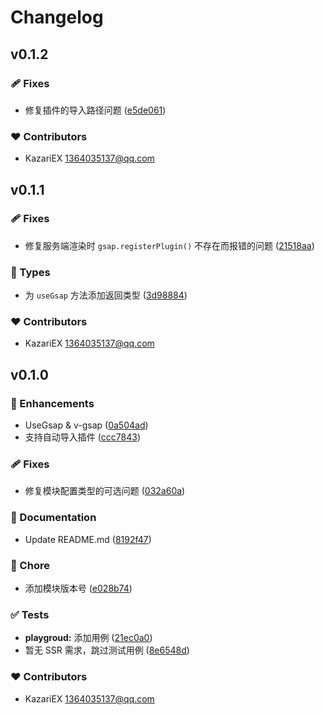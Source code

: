 # Changelog


## v0.1.2


### 🩹 Fixes

- 修复插件的导入路径问题 ([e5de061](https://github.com/KazariEX/nuxt-gsap/commit/e5de061))

### ❤️ Contributors

- KazariEX <1364035137@qq.com>


## v0.1.1


### 🩹 Fixes

- 修复服务端渲染时 ``gsap.registerPlugin()`` 不存在而报错的问题 ([21518aa](https://github.com/KazariEX/nuxt-gsap/commit/21518aa))

### 🌊 Types

- 为 ``useGsap`` 方法添加返回类型 ([3d98884](https://github.com/KazariEX/nuxt-gsap/commit/3d98884))

### ❤️ Contributors

- KazariEX <1364035137@qq.com>


## v0.1.0


### 🚀 Enhancements

- UseGsap & v-gsap ([0a504ad](https://github.com/KazariEX/nuxt-gsap/commit/0a504ad))
- 支持自动导入插件 ([ccc7843](https://github.com/KazariEX/nuxt-gsap/commit/ccc7843))

### 🩹 Fixes

- 修复模块配置类型的可选问题 ([032a60a](https://github.com/KazariEX/nuxt-gsap/commit/032a60a))

### 📖 Documentation

- Update README.md ([8192f47](https://github.com/KazariEX/nuxt-gsap/commit/8192f47))

### 🏡 Chore

- 添加模块版本号 ([e028b74](https://github.com/KazariEX/nuxt-gsap/commit/e028b74))

### ✅ Tests

- **playgroud:** 添加用例 ([21ec0a0](https://github.com/KazariEX/nuxt-gsap/commit/21ec0a0))
- 暂无 SSR 需求，跳过测试用例 ([8e6548d](https://github.com/KazariEX/nuxt-gsap/commit/8e6548d))

### ❤️ Contributors

- KazariEX <1364035137@qq.com>

